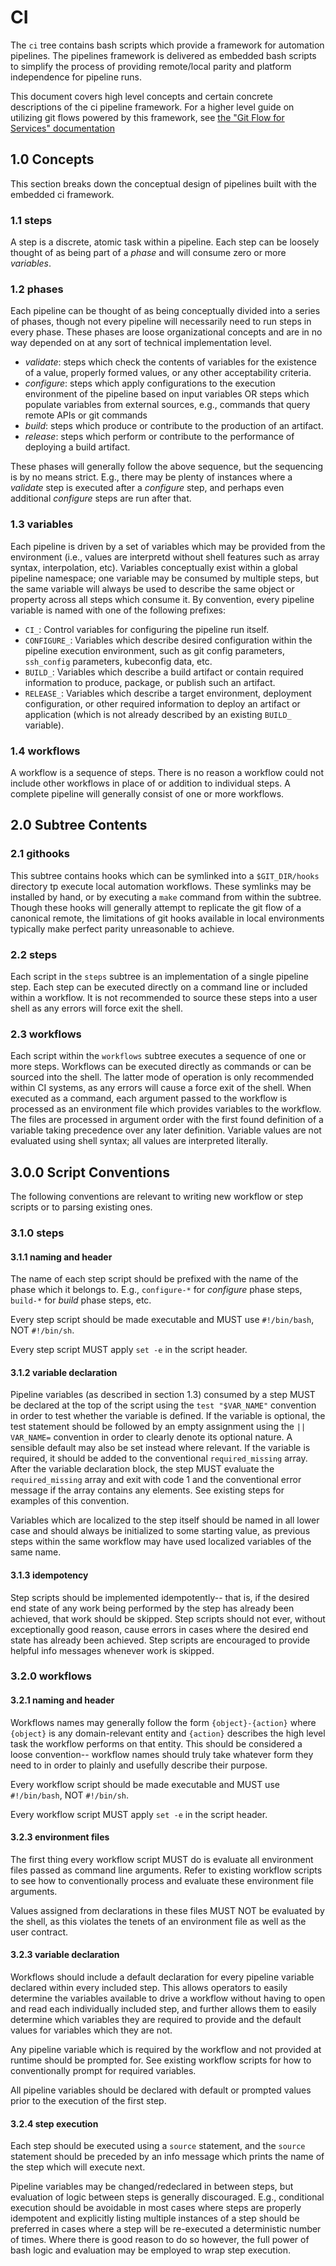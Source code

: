 # CI

The `ci` tree contains bash scripts which provide a framework for automation
pipelines. The pipelines framework is delivered as embedded bash scripts to
simplify the process of providing remote/local parity and platform independence
for pipeline runs.

This document covers high level concepts and certain concrete descriptions of
the ci pipeline framework. For a higher level guide on utilizing git flows
powered by this framework, see
[the "Git Flow for Services" documentation](./Git-Flow-Services.md)

## 1.0 Concepts

This section breaks down the conceptual design of pipelines built with the
embedded ci framework.

### 1.1 steps

A step is a discrete, atomic task within a pipeline. Each step can be loosely
thought of as being part of a _phase_ and will consume zero or more _variables_.

### 1.2 phases

Each pipeline can be thought of as being conceptually divided into a series of
phases, though not every pipeline will necessarily need to run steps in every
phase. These phases are loose organizational concepts and are in no way depended
on at any sort of technical implementation level.

- _validate_: steps which check the contents of variables for the existence of
 a value, properly formed values, or any other acceptability criteria.
- _configure_: steps which apply configurations to the execution environment of
 the pipeline based on input variables OR steps which populate variables from
 external sources, e.g., commands that query remote APIs or git commands
- _build_: steps which produce or contribute to the production of an artifact.
- _release_: steps which perform or contribute to the performance of deploying a
 build artifact.

These phases will generally follow the above sequence, but the sequencing is by
no means strict. E.g., there may be plenty of instances where a _validate_ step
is executed after a _configure_ step, and perhaps even additional _configure_
steps are run after that.

### 1.3 variables

Each pipeline is driven by a set of variables which may be provided from the
environment (i.e., values are interpretd without shell features such as array
syntax, interpolation, etc). Variables conceptually exist within a global
pipeline namespace; one variable may be consumed by multiple steps, but the same
variable will always be used to describe the same object or property across all
steps which consume it. By convention, every pipeline variable is named with one
of the following prefixes:

- `CI_`: Control variables for configuring the pipeline run itself.
- `CONFIGURE_`: Variables which describe desired configuration within the
 pipeline execution environment, such as git config parameters, `ssh_config`
 parameters, kubeconfig data, etc.
- `BUILD_`: Variables which describe a build artifact or contain required
 information to produce, package, or publish such an artifact.
- `RELEASE_`: Variables which describe a target environment, deployment
 configuration, or other required information to deploy an artifact or
 application (which is not already described by an existing `BUILD_` variable).

### 1.4 workflows

A workflow is a sequence of steps. There is no reason a workflow could not
include other workflows in place of or addition to individual steps. A complete
pipeline will generally consist of one or more workflows.

## 2.0 Subtree Contents

### 2.1 githooks

This subtree contains hooks which can be symlinked into a `$GIT_DIR/hooks`
directory tp execute local automation workflows. These symlinks may be installed
by hand, or by executing a `make` command from within the subtree. Though these
hooks will generally attempt to replicate the git flow of a canonical remote,
the limitations of git hooks available in local environments typically make
perfect parity unreasonable to achieve.

### 2.2 steps

Each script in the `steps` subtree is an implementation of a single pipeline
step. Each step can be executed directly on a command line or included within a
workflow. It is not recommended to source these steps into a user shell as any
errors will force exit the shell.

### 2.3 workflows

Each script within the `workflows` subtree executes a sequence of one or more
steps. Workflows can be executed directly as commands or can be sourced into
the shell. The latter mode of operation is only recommended within CI systems,
as any errors will cause a force exit of the shell. When executed as a command,
each argument passed to the workflow is processed as an environment file which
provides variables to the workflow. The files are processed in argument order
with the first found definition of a variable taking precedence over any later
definition. Variable values are not evaluated using shell syntax; all values are
interpreted literally.

## 3.0.0 Script Conventions

The following conventions are relevant to writing new workflow or step scripts
or to parsing existing ones.

### 3.1.0 steps

#### 3.1.1 naming and header

The name of each step script should be prefixed with the name of the phase which
it belongs to. E.g., `configure-*` for _configure_ phase steps, `build-*` for
_build_ phase steps, etc.

Every step script should be made executable and MUST use `#!/bin/bash`, NOT
`#!/bin/sh`.

Every step script MUST apply `set -e` in the script header.

#### 3.1.2 variable declaration

Pipeline variables (as described in section 1.3) consumed by a step MUST be
declared at the top of the script using the `test "$VAR_NAME"` convention in
order to test whether the variable is defined. If the variable is optional, the
test statement should be followed by an empty assignment using the `||
VAR_NAME=` convention in order to clearly denote its optional nature. A sensible
default may also be set instead where relevant. If the variable is required, it
should be added to the conventional `required_missing` array. After the variable
declaration block, the step MUST evaluate the `required_missing` array and exit
with code 1 and the conventional error message if the array contains any
elements. See existing steps for examples of this convention.

Variables which are localized to the step itself should be named in all lower
case and should always be initialized to some starting value, as previous steps
within the same workflow may have used localized variables of the same name.

#### 3.1.3 idempotency

Step scripts should be implemented idempotently-- that is, if the desired end
state of any work being performed by the step has already been achieved, that
work should be skipped. Step scripts should not ever, without exceptionally good
reason, cause errors in cases where the desired end state has already been
achieved. Step scripts are encouraged to provide helpful info messages whenever
work is skipped.

### 3.2.0 workflows

#### 3.2.1 naming and header

Workflows names may generally follow the form `{object}-{action}` where
`{object}` is any domain-relevant entity and `{action}` describes the high level
task the workflow performs on that entity. This should be considered a loose
convention-- workflow names should truly take whatever form they need to in
order to plainly and usefully describe their purpose.

Every workflow script should be made executable and MUST use `#!/bin/bash`, NOT
`#!/bin/sh`.

Every workflow script MUST apply `set -e` in the script header.

#### 3.2.3 environment files

The first thing every workflow script MUST do is evaluate all environment files
passed as command line arguments. Refer to existing workflow scripts to see how
to conventionally process and evaluate these environment file arguments.

Values assigned from declarations in these files MUST NOT be evaluated by the
shell, as this violates the tenets of an environment file as well as the user
contract.

#### 3.2.3 variable declaration

Workflows should include a default declaration for every pipeline variable
declared within every included step. This allows operators to easily determine
the variables available to drive a workflow without having to open and read each
individually included step, and further allows them to easily determine which
variables they are required to provide and the default values for variables
which they are not.

Any pipeline variable which is required by the workflow and not provided at
runtime should be prompted for. See existing workflow scripts for how to
conventionally prompt for required variables.

All pipeline variables should be declared with default or prompted values prior
to the execution of the first step.

#### 3.2.4 step execution

Each step should be executed using a `source` statement, and the `source`
statement should be preceded by an info message which prints the name of the
step which will execute next.

Pipeline variables may be changed/redeclared in between steps, but evaluation of
logic between steps is generally discouraged. E.g., conditional execution should
be avoidable in most cases where steps are properly idempotent and explicitly
listing multiple instances of a step should be preferred in cases where a step
will be re-executed a deterministic number of times. Where there is good reason
to do so however, the full power of bash logic and evaluation may be employed to
wrap step execution.
